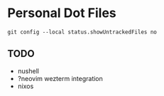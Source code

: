 # Personal Dot Files

`git config --local status.showUntrackedFiles no`

## TODO

- nushell
- ?neovim wezterm integration
- nixos
